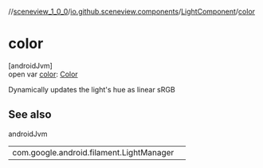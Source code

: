 //[sceneview_1_0_0](../../../index.md)/[io.github.sceneview.components](../index.md)/[LightComponent](index.md)/[color](color.md)

# color

[androidJvm]\
open var [color](color.md): [Color](../../io.github.sceneview.utils/index.md#289679020%2FClasslikes%2F-602047187)

Dynamically updates the light's hue as linear sRGB

## See also

androidJvm

| | |
|---|---|
| com.google.android.filament.LightManager |  |
